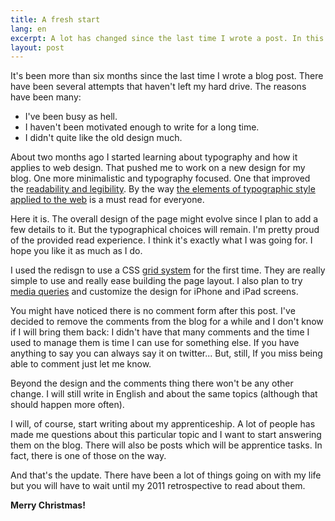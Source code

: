 ```yaml
---
title: A fresh start
lang: en
excerpt: A lot has changed since the last time I wrote a post. In this one I reflect about why this blog has been dead for months and what I'm going to do about it.
layout: post
---
```


It's been more than six months since the last time I wrote a blog post. There have been several attempts that haven't left my hard drive. The reasons have been many:

- I've been busy as hell.
- I haven't been motivated enough to write for a long time.
- I didn't quite like the old design much.

About two months ago I started learning about typography and how it applies to web design. That pushed me to work on a new design for my blog. One more minimalistic and typography focused. One that improved the [readability and legibility](http://www.informationarchitects.jp/en/100e2r/). By the way [the elements of typographic style applied to the web](http://webtypography.net) is a must read for everyone.

Here it is. The overall design of the page might evolve since I plan to add a few details to it. But the typographical choices will remain. I'm pretty proud of the provided read experience. I think it's exactly what I was going for. I hope you like it as much as I do.

I used the redisgn to use a CSS [grid system](http://960.gs/) for the first time. They are really simple to use and really ease building the page layout. I also plan to try [media queries](http://mediaqueri.es) and customize the design for iPhone and iPad screens.

You might have noticed there is no comment form after this post. I've decided to remove the comments from the blog for a while and I don't know if I will bring them back: I didn't have that many comments and the time I used to manage them is time I can use for something else. If you have anything to say you can always say it on twitter... But, still, If you miss being able to comment just let me know.

Beyond the design and the comments thing there won't be any other change. I will still write in English and about the same topics (although that should happen more often).

I will, of course, start writing about my apprenticeship. A lot of people has made me questions about this particular topic and I want to start answering them on the blog. There will also be posts which will be apprentice tasks. In fact, there is one of those on the way.

And that's the update. There have been a lot of things going on with my life but you will have to wait until my 2011 retrospective to read about them.

**Merry Christmas!**
